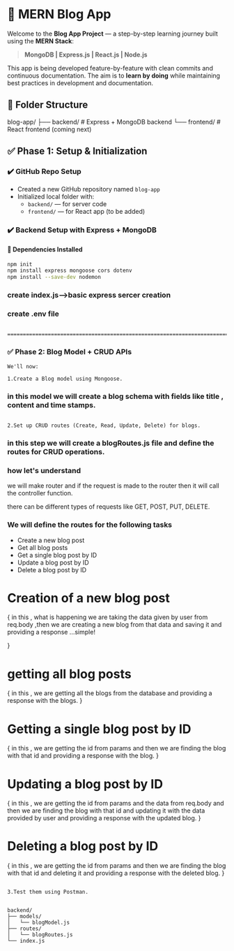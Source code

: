 # 📝 MERN Blog App

Welcome to the **Blog App Project** — a step-by-step learning journey built using the **MERN Stack**:
> **MongoDB | Express.js | React.js | Node.js**

This app is being developed feature-by-feature with clean commits and continuous documentation. The aim is to **learn by doing** while maintaining best practices in development and documentation.

## 📁 Folder Structure

blog-app/
├── backend/ # Express + MongoDB backend
└── frontend/ # React frontend (coming next)



## ✅ Phase 1: Setup & Initialization

### ✔️  GitHub Repo Setup
- Created a new GitHub repository named `blog-app`
- Initialized local folder with:
  - `backend/` — for server code
  - `frontend/` — for React app (to be added)

### ✔️  Backend Setup with Express + MongoDB

#### 🔧 Dependencies Installed

```bash
npm init
npm install express mongoose cors dotenv
npm install --save-dev nodemon
```


### create index.js-->basic express sercer creation
### create .env file
```

=====================================================================================
```
### ✅ Phase 2: Blog Model + CRUD APIs
```
We'll now:

1.Create a Blog model using Mongoose.
```
### in this model we will create a blog schema with fields like title , content and time stamps.
```

2.Set up CRUD routes (Create, Read, Update, Delete) for blogs.
```
### in this step we will create a blogRoutes.js file and define the routes for CRUD operations.

### how let's understand
we will make router and if the request is made to the router then it will call the controller function.

there can be different types of requests like GET, POST, PUT, DELETE.
### We will define the routes for the following tasks
- Create a new blog post
- Get all blog posts
- Get a single blog post by ID
- Update a blog post by ID
- Delete a blog post by ID

# Creation of a new blog post 
{
    in this , what is happening we are taking the data given by user from req.body ,then we are creating a new blog from that data and saving it and providing a response ...simple!


}
# getting all blog posts
{
    in this , we are getting all the blogs from the database and providing a response with the blogs.
}

# Getting a single blog post by ID
{
    in this , we are getting the id  from params and then we are finding the blog with that id and providing a response with the blog.
}
# Updating a blog post by ID
{
    in this , we are getting the id from params and the data from req.body and then we are finding the blog with that id and updating it with the data provided by user and providing a response with the updated blog.
}

# Deleting a blog post by ID
{
    in this , we are getting the id from params and then we are finding the blog with that id and deleting it and providing a response with the deleted blog.
}






```

3.Test them using Postman.


backend/
├── models/
│   └── blogModel.js
├── routes/
│   └── blogRoutes.js
└── index.js

